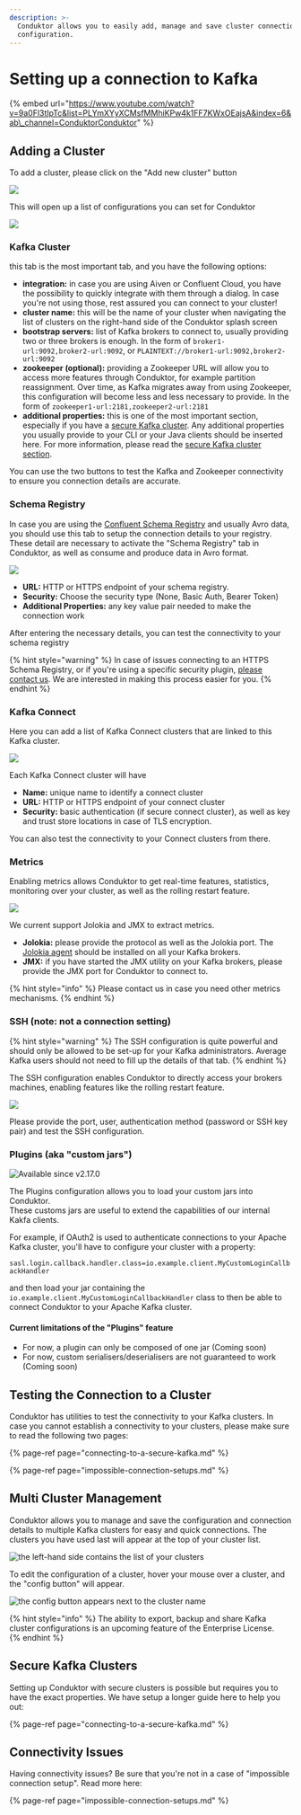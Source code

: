 ```yaml
---
description: >-
  Conduktor allows you to easily add, manage and save cluster connection
  configuration.
---
```


# Setting up a connection to Kafka



{% embed url="https://www.youtube.com/watch?v=9a0Fl3tIpTc&list=PLYmXYyXCMsfMMhiKPw4k1FF7KWxOEajsA&index=6&ab\_channel=ConduktorConduktor" %}

## Adding a Cluster

To add a cluster, please click on the "Add new cluster" button

![](../../.gitbook/assets/image%20%2822%29.png)

This will open up a list of configurations you can set for Conduktor

![](../../.gitbook/assets/screen-shot-2021-08-17-at-5.29.18-pm.png)

### Kafka Cluster

this tab is the most important tab, and you have the following options:

* **integration:** in case you are using Aiven or Confluent Cloud, you have the possibility to quickly integrate with them through a dialog. In case you're not using those, rest assured you can connect to your cluster!
* **cluster name:** this will be the name of your cluster when navigating the list of clusters on the right-hand side of the Conduktor splash screen
* **bootstrap servers:** list of Kafka brokers to connect to, usually providing two or three brokers is enough. In the form of `broker1-url:9092,broker2-url:9092`, or `PLAINTEXT://broker1-url:9092,broker2-url:9092`
* **zookeeper \(optional\):** providing a Zookeeper URL will allow you to access more features through Conduktor, for example partition reassignment. Over time, as Kafka migrates away from using Zookeeper, this configuration will become less and less necessary to provide. In the form of `zookeeper1-url:2181,zookeeper2-url:2181`
* **additional properties:** this is one of the most important section, especially if you have a [secure Kafka cluster](connecting-to-a-secure-kafka.md). Any additional properties you usually provide to your CLI or your Java clients should be inserted here. For more information, please read the [secure Kafka cluster section](connecting-to-a-secure-kafka.md).

You can use the two buttons to test the Kafka and Zookeeper connectivity to ensure you connection details are accurate. 

### Schema Registry

In case you are using the [Confluent Schema Registry](https://docs.confluent.io/current/schema-registry/index.html) and usually Avro data, you should use this tab to setup the connection details to your registry. These detail are necessary to activate the "Schema Registry" tab in Conduktor, as well as consume and produce data in Avro format. 

![](../../.gitbook/assets/screen-shot-2021-08-17-at-5.30.06-pm.png)

* **URL:** HTTP or HTTPS endpoint of your schema registry. 
* **Security:** Choose the security type \(None, Basic Auth, Bearer Token\)
* **Additional Properties:** any key value pair needed to make the connection work

After entering the necessary details, you can test the connectivity to your schema registry

{% hint style="warning" %}
In case of issues connecting to an HTTPS Schema Registry, or if you're using a specific security plugin, [please contact us](https://www.conduktor.io/contact). We are interested in making this process easier for you. 
{% endhint %}

### Kafka Connect

Here you can add a list of Kafka Connect clusters that are linked to this Kafka cluster. 

![](../../.gitbook/assets/screen-shot-2021-08-17-at-5.30.31-pm.png)

Each Kafka Connect cluster will have

* **Name:** unique name to identify a connect cluster
* **URL:** HTTP or HTTPS endpoint of your connect cluster
* **Security:** basic authentication \(if secure connect cluster\), as well as key and trust store locations in case of TLS encryption. 

You can also test the connectivity to your Connect clusters from there. 

### Metrics

Enabling metrics allows Conduktor to get real-time features, statistics, monitoring over your cluster, as well as the rolling restart feature. 

![](../../.gitbook/assets/screen-shot-2021-08-17-at-5.31.50-pm.png)

We current support Jolokia and JMX to extract metrics. 

* **Jolokia:** please provide the protocol as well as the Jolokia port. The [Jolokia agent](https://jolokia.org/agent.html) should be installed on all your Kafka brokers. 
* **JMX:** if you have started the JMX utility on your Kafka brokers, please provide the JMX port for Conduktor to connect to. 

{% hint style="info" %}
Please contact us in case you need other metrics mechanisms. 
{% endhint %}

### SSH \(note: not a connection setting\)

{% hint style="warning" %}
The SSH configuration is quite powerful and should only be allowed to be set-up for your Kafka administrators. Average Kafka users should not need to fill up the details of that tab. 
{% endhint %}

The SSH configuration enables Conduktor to directly access your brokers machines, enabling features like the rolling restart feature. 

![](../../.gitbook/assets/screen-shot-2021-08-17-at-5.32.18-pm.png)

Please provide the port, user, authentication method \(password or SSH key pair\) and test the SSH configuration. 

### Plugins \(aka "custom jars"\)

![Available since v2.17.0](../../.gitbook/assets/screen-shot-2021-08-17-at-5.33.05-pm.png)

The Plugins configuration allows you to load your custom jars into Conduktor.  
These customs jars are useful to extend the capabilities of our internal Kakfa clients.  
  
For example, if OAuth2 is used to authenticate connections to your Apache Kafka cluster, you'll have to configure your cluster with a property:

`sasl.login.callback.handler.class=io.example.client.MyCustomLoginCallbackHandler`

and then load your jar containing the `io.example.client.MyCustomLoginCallbackHandler` class to then be able to connect Conduktor to your Apache Kafka cluster.

#### Current limitations of the "Plugins" feature

* For now, a plugin can only be composed of one jar \(Coming soon\)
* For now, custom serialisers/deserialisers are not guaranteed to work \(Coming soon\)

## Testing the Connection to a Cluster

Conduktor has utilities to test the connectivity to your Kafka clusters. In case you cannot establish a connectivity to your clusters, please make sure to read the following two pages:

{% page-ref page="connecting-to-a-secure-kafka.md" %}

{% page-ref page="impossible-connection-setups.md" %}

## Multi Cluster Management

Conduktor allows you to manage and save the configuration and connection details to multiple Kafka clusters for easy and quick connections. The clusters you have used last will appear at the top of your cluster list. 

![the left-hand side contains the list of your clusters](../../.gitbook/assets/image%20%289%29.png)

To edit the configuration of a cluster, hover your mouse over a cluster, and the "config button" will appear. 

![the config button appears next to the cluster name](../../.gitbook/assets/image%20%2817%29.png)

{% hint style="info" %}
The ability to export, backup and share Kafka cluster configurations is an upcoming feature of the Enterprise License.  
{% endhint %}



## Secure Kafka Clusters

Setting up Conduktor with secure clusters is possible but requires you to have the exact properties. We have setup a longer guide here to help you out:

{% page-ref page="connecting-to-a-secure-kafka.md" %}

## Connectivity Issues

Having connectivity issues? Be sure that you're not in a case of "impossible connection setup". Read more here:

{% page-ref page="impossible-connection-setups.md" %}



